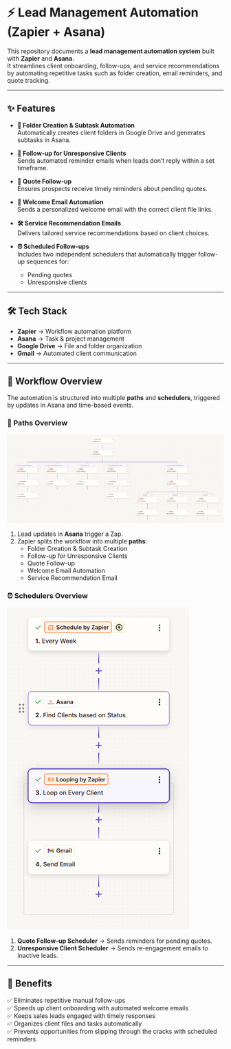 # ⚡ Lead Management Automation (Zapier + Asana)  

This repository documents a **lead management automation system** built with **Zapier** and **Asana**.  
It streamlines client onboarding, follow-ups, and service recommendations by automating repetitive tasks such as folder creation, email reminders, and quote tracking.  

---

## ✨ Features  

- **📂 Folder Creation & Subtask Automation**  
  Automatically creates client folders in Google Drive and generates subtasks in Asana.  

- **📧 Follow-up for Unresponsive Clients**  
  Sends automated reminder emails when leads don’t reply within a set timeframe.  

- **💬 Quote Follow-up**  
  Ensures prospects receive timely reminders about pending quotes.  

- **👋 Welcome Email Automation**  
  Sends a personalized welcome email with the correct client file links.  

- **🛠 Service Recommendation Emails**  
  Delivers tailored service recommendations based on client choices.  

- **⏰ Scheduled Follow-ups**  
  Includes two independent schedulers that automatically trigger follow-up sequences for:  
  - Pending quotes  
  - Unresponsive clients  

---

## 🛠 Tech Stack  

- **Zapier** → Workflow automation platform  
- **Asana** → Task & project management  
- **Google Drive** → File and folder organization  
- **Gmail** → Automated client communication  

---

## 📌 Workflow Overview  

The automation is structured into multiple **paths** and **schedulers**, triggered by updates in Asana and time-based events.  

### 🔀 Paths Overview  
![Paths Workflow](./Workflow.png)  

1. Lead updates in **Asana** trigger a Zap.  
2. Zapier splits the workflow into multiple **paths**:  
   - Folder Creation & Subtask Creation  
   - Follow-up for Unresponsive Clients  
   - Quote Follow-up  
   - Welcome Email Automation  
   - Service Recommendation Email  

### ⏰ Schedulers Overview  
![Schedulers Workflow](./Scheduler.png)  

1. **Quote Follow-up Scheduler** → Sends reminders for pending quotes.  
2. **Unresponsive Client Scheduler** → Sends re-engagement emails to inactive leads.  

---

## 🎯 Benefits  

✅ Eliminates repetitive manual follow-ups  
✅ Speeds up client onboarding with automated welcome emails  
✅ Keeps sales leads engaged with timely responses  
✅ Organizes client files and tasks automatically  
✅ Prevents opportunities from slipping through the cracks with scheduled reminders  
